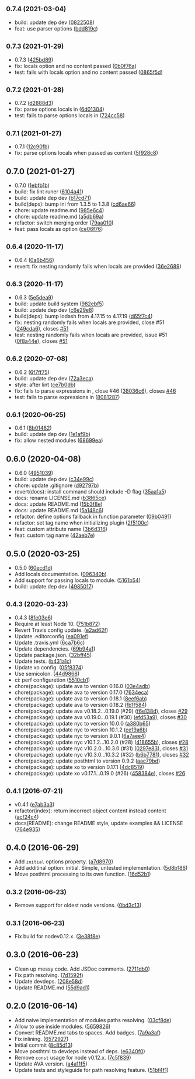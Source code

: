 ## <small>0.7.4 (2021-03-04)</small>

* build: update dep dev ([0822508](https://github.com/canvaskisa/posthtml-modules/commit/0822508))
* feat: use parser options ([bdd819c](https://github.com/canvaskisa/posthtml-modules/commit/bdd819c))



## <small>0.7.3 (2021-01-29)</small>

* 0.7.3 ([425bd89](https://github.com/canvaskisa/posthtml-modules/commit/425bd89))
* fix: locals option and no content passed ([0b0f76a](https://github.com/canvaskisa/posthtml-modules/commit/0b0f76a))
* test: fails with locals option and no content passed ([0865f5d](https://github.com/canvaskisa/posthtml-modules/commit/0865f5d))



## <small>0.7.2 (2021-01-28)</small>

* 0.7.2 ([d2888d3](https://github.com/canvaskisa/posthtml-modules/commit/d2888d3))
* fix: parse options locals in <content> ([6d01304](https://github.com/canvaskisa/posthtml-modules/commit/6d01304))
* test: fails to parse options locals in <content> ([724cc58](https://github.com/canvaskisa/posthtml-modules/commit/724cc58))



## <small>0.7.1 (2021-01-27)</small>

* 0.7.1 ([12c90fb](https://github.com/canvaskisa/posthtml-modules/commit/12c90fb))
* fix: parse options locals when passed as content ([5f928c8](https://github.com/canvaskisa/posthtml-modules/commit/5f928c8))



## 0.7.0 (2021-01-27)

* 0.7.0 ([1ebfb1b](https://github.com/canvaskisa/posthtml-modules/commit/1ebfb1b))
* build: fix lint runer ([6104a41](https://github.com/canvaskisa/posthtml-modules/commit/6104a41))
* build: update dep dev ([b17cd71](https://github.com/canvaskisa/posthtml-modules/commit/b17cd71))
* build(deps): bump ini from 1.3.5 to 1.3.8 ([cd6ae66](https://github.com/canvaskisa/posthtml-modules/commit/cd6ae66))
* chore: update readme.md ([985e6c4](https://github.com/canvaskisa/posthtml-modules/commit/985e6c4))
* chore: update readme.md ([a5db69a](https://github.com/canvaskisa/posthtml-modules/commit/a5db69a))
* refactor: switch merging order ([79aa010](https://github.com/canvaskisa/posthtml-modules/commit/79aa010))
* feat: pass locals as option ([ce06f76](https://github.com/canvaskisa/posthtml-modules/commit/ce06f76))



## <small>0.6.4 (2020-11-17)</small>

* 0.6.4 ([0a6b456](https://github.com/canvaskisa/posthtml-modules/commit/0a6b456))
* revert: fix nesting randomly fails when locals are provided ([36e2689](https://github.com/canvaskisa/posthtml-modules/commit/36e2689))



## <small>0.6.3 (2020-11-17)</small>

* 0.6.3 ([5e5dea9](https://github.com/canvaskisa/posthtml-modules/commit/5e5dea9))
* build: update build system ([982ebf5](https://github.com/canvaskisa/posthtml-modules/commit/982ebf5))
* build: update dep dev ([c6e29e8](https://github.com/canvaskisa/posthtml-modules/commit/c6e29e8))
* build(deps): bump lodash from 4.17.15 to 4.17.19 ([d65f7c4](https://github.com/canvaskisa/posthtml-modules/commit/d65f7c4))
* fix: nesting randomly fails when locals are provided, close #51 ([249cda6](https://github.com/canvaskisa/posthtml-modules/commit/249cda6)), closes [#51](https://github.com/canvaskisa/posthtml-modules/issues/51)
* test: nesting randomly fails when locals are provided, issue #51 ([0f8a44e](https://github.com/canvaskisa/posthtml-modules/commit/0f8a44e)), closes [#51](https://github.com/canvaskisa/posthtml-modules/issues/51)



## <small>0.6.2 (2020-07-08)</small>

* 0.6.2 ([6f7ff75](https://github.com/canvaskisa/posthtml-modules/commit/6f7ff75))
* build: update dep dev ([72a3eca](https://github.com/canvaskisa/posthtml-modules/commit/72a3eca))
* style: after lint ([ce7b0db](https://github.com/canvaskisa/posthtml-modules/commit/ce7b0db))
* fix: fails to parse expressions in <content>, close #46 ([38036c6](https://github.com/canvaskisa/posthtml-modules/commit/38036c6)), closes [#46](https://github.com/canvaskisa/posthtml-modules/issues/46)
* test: fails to parse expressions in <content> ([8081287](https://github.com/canvaskisa/posthtml-modules/commit/8081287))



## <small>0.6.1 (2020-06-25)</small>

* 0.6.1 ([8b01482](https://github.com/canvaskisa/posthtml-modules/commit/8b01482))
* build: update dep dev ([1e1af9b](https://github.com/canvaskisa/posthtml-modules/commit/1e1af9b))
* fix: allow nested modules ([68699ea](https://github.com/canvaskisa/posthtml-modules/commit/68699ea))



## 0.6.0 (2020-04-08)

* 0.6.0 ([4951039](https://github.com/canvaskisa/posthtml-modules/commit/4951039))
* build: update dep dev ([c34e99c](https://github.com/canvaskisa/posthtml-modules/commit/c34e99c))
* chore: update .gitignore ([d92797b](https://github.com/canvaskisa/posthtml-modules/commit/d92797b))
* revert(docs): install command should include -D flag ([35aa1a5](https://github.com/canvaskisa/posthtml-modules/commit/35aa1a5))
* docs: rename LICENSE.md ([b3865ce](https://github.com/canvaskisa/posthtml-modules/commit/b3865ce))
* docs: update README.md ([15b3f8e](https://github.com/canvaskisa/posthtml-modules/commit/15b3f8e))
* docs: update README.md ([5a148c6](https://github.com/canvaskisa/posthtml-modules/commit/5a148c6))
* refactor: define options fallback in function parameter ([09b0491](https://github.com/canvaskisa/posthtml-modules/commit/09b0491))
* refactor: set tag name when initializing plugin ([2f5100c](https://github.com/canvaskisa/posthtml-modules/commit/2f5100c))
* feat: custom attribute name ([3b6d316](https://github.com/canvaskisa/posthtml-modules/commit/3b6d316))
* feat: custom tag name ([42aeb7e](https://github.com/canvaskisa/posthtml-modules/commit/42aeb7e))



## 0.5.0 (2020-03-25)

* 0.5.0 ([60ecd1d](https://github.com/canvaskisa/posthtml-modules/commit/60ecd1d))
* Add locals documentation. ([096340b](https://github.com/canvaskisa/posthtml-modules/commit/096340b))
* Add support for passing locals to module. ([5161b54](https://github.com/canvaskisa/posthtml-modules/commit/5161b54))
* build: update dep dev ([4985017](https://github.com/canvaskisa/posthtml-modules/commit/4985017))



## <small>0.4.3 (2020-03-23)</small>

* 0.4.3 ([8fe03e6](https://github.com/canvaskisa/posthtml-modules/commit/8fe03e6))
* Require at least Node 10. ([751b872](https://github.com/canvaskisa/posthtml-modules/commit/751b872))
* Revert Travis config update. ([e2ad62f](https://github.com/canvaskisa/posthtml-modules/commit/e2ad62f))
* Update .editorconfig ([ea091ef](https://github.com/canvaskisa/posthtml-modules/commit/ea091ef))
* Update .travis.yml ([6ca7b6c](https://github.com/canvaskisa/posthtml-modules/commit/6ca7b6c))
* Update dependencies. ([69b94a1](https://github.com/canvaskisa/posthtml-modules/commit/69b94a1))
* Update package.json. ([32bff45](https://github.com/canvaskisa/posthtml-modules/commit/32bff45))
* Update tests. ([b431a1c](https://github.com/canvaskisa/posthtml-modules/commit/b431a1c))
* Update xo config. ([05f8374](https://github.com/canvaskisa/posthtml-modules/commit/05f8374))
* Use semicolon. ([44d9868](https://github.com/canvaskisa/posthtml-modules/commit/44d9868))
* ci: perf configuretion ([5510cb1](https://github.com/canvaskisa/posthtml-modules/commit/5510cb1))
* chore(package): update ava to version 0.16.0 ([03e4adb](https://github.com/canvaskisa/posthtml-modules/commit/03e4adb))
* chore(package): update ava to version 0.17.0 ([7634eca](https://github.com/canvaskisa/posthtml-modules/commit/7634eca))
* chore(package): update ava to version 0.18.1 ([8eef6ab](https://github.com/canvaskisa/posthtml-modules/commit/8eef6ab))
* chore(package): update ava to version 0.18.2 ([fb1f584](https://github.com/canvaskisa/posthtml-modules/commit/fb1f584))
* chore(package): update ava v0.18.2...0.19.0 (#29) ([f6e138d](https://github.com/canvaskisa/posthtml-modules/commit/f6e138d)), closes [#29](https://github.com/canvaskisa/posthtml-modules/issues/29)
* chore(package): update ava v0.19.0...0.19.1 (#30) ([efd53a9](https://github.com/canvaskisa/posthtml-modules/commit/efd53a9)), closes [#30](https://github.com/canvaskisa/posthtml-modules/issues/30)
* chore(package): update nyc to version 10.0.0 ([a380b65](https://github.com/canvaskisa/posthtml-modules/commit/a380b65))
* chore(package): update nyc to version 10.1.2 ([ce19a6b](https://github.com/canvaskisa/posthtml-modules/commit/ce19a6b))
* chore(package): update nyc to version 9.0.1 ([6a7aee4](https://github.com/canvaskisa/posthtml-modules/commit/6a7aee4))
* chore(package): update nyc v10.1.2...10.2.0 (#28) ([418655b](https://github.com/canvaskisa/posthtml-modules/commit/418655b)), closes [#28](https://github.com/canvaskisa/posthtml-modules/issues/28)
* chore(package): update nyc v10.2.0...10.3.0 (#31) ([0297e83](https://github.com/canvaskisa/posthtml-modules/commit/0297e83)), closes [#31](https://github.com/canvaskisa/posthtml-modules/issues/31)
* chore(package): update nyc v10.3.0...10.3.2 (#32) ([b6b7781](https://github.com/canvaskisa/posthtml-modules/commit/b6b7781)), closes [#32](https://github.com/canvaskisa/posthtml-modules/issues/32)
* chore(package): update posthtml to version 0.9.2 ([aac79bd](https://github.com/canvaskisa/posthtml-modules/commit/aac79bd))
* chore(package): update xo to version 0.17.1 ([4dc8519](https://github.com/canvaskisa/posthtml-modules/commit/4dc8519))
* chore(package): update xo v0.17.1...0.19.0 (#26) ([458384e](https://github.com/canvaskisa/posthtml-modules/commit/458384e)), closes [#26](https://github.com/canvaskisa/posthtml-modules/issues/26)



## <small>0.4.1 (2016-07-21)</small>

* v0.4.1 ([e7ab3a3](https://github.com/canvaskisa/posthtml-modules/commit/e7ab3a3))
* refactor(index): return incorrect object content instead content ([acf24c4](https://github.com/canvaskisa/posthtml-modules/commit/acf24c4))
* docs(README): change README style, update examples && LICENSE ([764e935](https://github.com/canvaskisa/posthtml-modules/commit/764e935))



## 0.4.0 (2016-06-29)

* Add `initial` options property. ([a7d8970](https://github.com/canvaskisa/posthtml-modules/commit/a7d8970))
* Add additinal option: initial. Simple, untested implementation. ([5d8b186](https://github.com/canvaskisa/posthtml-modules/commit/5d8b186))
* Move posthtml processing to its own function. ([16d52b1](https://github.com/canvaskisa/posthtml-modules/commit/16d52b1))



## <small>0.3.2 (2016-06-23)</small>

* Remove support for oldest node versions. ([0bd3c13](https://github.com/canvaskisa/posthtml-modules/commit/0bd3c13))



## <small>0.3.1 (2016-06-23)</small>

* Fix build for nodev0.12.x. ([3e38f8e](https://github.com/canvaskisa/posthtml-modules/commit/3e38f8e))



## 0.3.0 (2016-06-23)

* Clean up messy code. Add JSDoc comments. ([2711db0](https://github.com/canvaskisa/posthtml-modules/commit/2711db0))
* Fix path resolving. ([7d1592f](https://github.com/canvaskisa/posthtml-modules/commit/7d1592f))
* Update devdeps. ([208e58d](https://github.com/canvaskisa/posthtml-modules/commit/208e58d))
* Update README.md ([55d9ad1](https://github.com/canvaskisa/posthtml-modules/commit/55d9ad1))



## 0.2.0 (2016-06-14)

* Add naive implementation of modules paths resolving. ([03cf8de](https://github.com/canvaskisa/posthtml-modules/commit/03cf8de))
* Allow to use <content/> inside modules. ([5659826](https://github.com/canvaskisa/posthtml-modules/commit/5659826))
* Convert README.md tabs to spaces. Add badges. ([7a9a3af](https://github.com/canvaskisa/posthtml-modules/commit/7a9a3af))
* Fix <content> inlining. ([6572927](https://github.com/canvaskisa/posthtml-modules/commit/6572927))
* Initial commit ([8c85d13](https://github.com/canvaskisa/posthtml-modules/commit/8c85d13))
* Move posthtml to devdeps instead of deps. ([e6340f0](https://github.com/canvaskisa/posthtml-modules/commit/e6340f0))
* Remove `const` usage for node v0.12.x. ([7c5f839](https://github.com/canvaskisa/posthtml-modules/commit/7c5f839))
* Update AVA version. ([a4a11f5](https://github.com/canvaskisa/posthtml-modules/commit/a4a11f5))
* Update tests and styleguide for path resolving feature. ([51bf4f1](https://github.com/canvaskisa/posthtml-modules/commit/51bf4f1))



